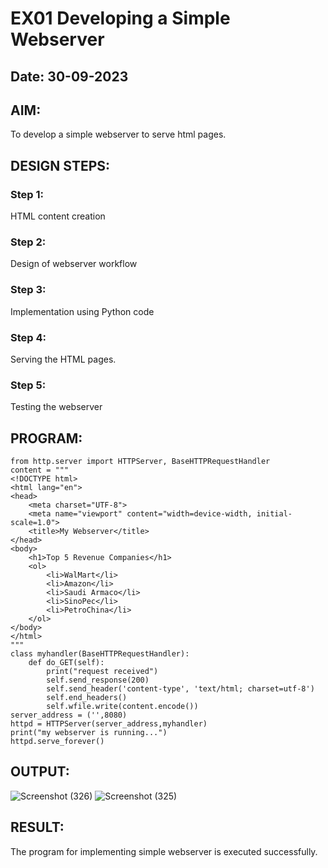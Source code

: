 # EX01 Developing a Simple Webserver

## Date: 30-09-2023

## AIM:
To develop a simple webserver to serve html pages.


## DESIGN STEPS:
### Step 1: 
HTML content creation
### Step 2:
Design of webserver workflow
### Step 3:
Implementation using Python code
### Step 4:
Serving the HTML pages.
### Step 5:
Testing the webserver

## PROGRAM:
```
from http.server import HTTPServer, BaseHTTPRequestHandler
content = """
<!DOCTYPE html>
<html lang="en">
<head>
    <meta charset="UTF-8">
    <meta name="viewport" content="width=device-width, initial-scale=1.0">
    <title>My Webserver</title>
</head>
<body>
    <h1>Top 5 Revenue Companies</h1>
    <ol>
        <li>WalMart</li>
        <li>Amazon</li>
        <li>Saudi Armaco</li>
        <li>SinoPec</li>
        <li>PetroChina</li>
    </ol>
</body>
</html>
"""
class myhandler(BaseHTTPRequestHandler):
    def do_GET(self):
        print("request received")
        self.send_response(200)
        self.send_header('content-type', 'text/html; charset=utf-8')
        self.end_headers()
        self.wfile.write(content.encode())
server_address = ('',8080)
httpd = HTTPServer(server_address,myhandler)
print("my webserver is running...")
httpd.serve_forever()
```

## OUTPUT:
![Screenshot (326)](https://github.com/selvasachein/simplewebserver/assets/103128410/5a6f931f-1840-407e-89ba-d5594ab1ab31)
![Screenshot (325)](https://github.com/selvasachein/simplewebserver/assets/103128410/d551f38c-60b9-4e2d-b456-8b4efc9a552d)


## RESULT:
The program for implementing simple webserver is executed successfully.
